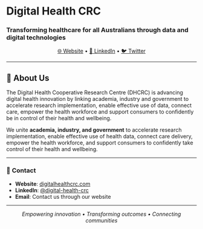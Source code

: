 # Digital Health CRC 
### Transforming healthcare for all Australians through data and digital technologies

<div align="center">

[🌐 Website](https://digitalhealthcrc.com) • [💼 LinkedIn](https://linkedin.com/company/digital-health-crc) • [🐦 Twitter](https://twitter.com/digihealthcrc)

</div>

---

## 🎯 About Us

The Digital Health Cooperative Research Centre (DHCRC) is advancing digital health innovation by linking academia, industry and government to accelerate research implementation, enable effective use of data, connect care, empower the health workforce and support consumers to confidently be in control of their health and wellbeing.

We unite **academia, industry, and government** to accelerate research implementation, enable effective use of health data, connect care delivery, empower the health workforce, and support consumers to confidently take control of their health and wellbeing.


---

### 📧 **Contact**
- **Website**: [digitalhealthcrc.com](https://digitalhealthcrc.com)
- **LinkedIn**: [@digital-health-crc](https://linkedin.com/company/digital-health-crc)
- **Email**: Contact us through our website

---

<div align="center">

*Empowering innovation • Transforming outcomes • Connecting communities*

</div>
